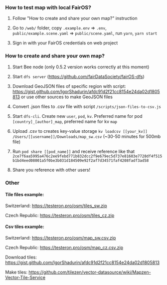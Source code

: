 ### How to test map with local FairOS?

1) Follow "How to create and share your own map?" instruction

2) Go to ```/web/``` folder, copy ```.example.env``` => ```.env```, ```public/example.scene.yaml``` => ```public/scene.yaml```, run ```yarn```, ```yarn start```

3) Sign in with your FairOS credentials on web project

### How to create and share your own map?

1) Start Bee node (only 0.5.2 version works correctly at this moment)

2) Start ```dfs server``` (https://github.com/fairDataSociety/fairOS-dfs)

3) Download GeoJSON files of specific region with script: https://gist.github.com/IgorShadurin/afdc91d2f21cc8154e24da02d1805813 or use other sources to make GeoJSON files

4) Convert .json files to .csv file with script ```/scripts/json-files-to-csv.js```

5) Start ```dfs-cli```. Create new ```user```, ```pod```, ```kv```. Preferred name for pod ```[country]_[author]_map```, preferred name for kv ```map```

6) Upload .csv to creates key-value storage ```kv loadcsv [[your_kv]] /Users/[[username]]/Downloads/map_sw.csv``` (~30-50 minutes for 500mb file)
 
7) Run ```pod share [[pod_name]]``` and receive reference like that ```2ce7f6aa5995a476c2ee9febd771b832dcc2f9e679ec5d737e81603e7728df4f515b1bd4eed08001a5f0be3b031d184509e92f2af7d34571faf4208fadf3ad58```

8) Share you reference with other users!

### Other

#### Tile files example:

Switzerland: https://testeron.pro/osm/tiles_sw.zip

Czech Republic: https://testeron.pro/osm/tiles_cz.zip

#### Csv tiles example: 
Switzerland: https://testeron.pro/osm/map_sw.csv.zip

Czech Republic: https://testeron.pro/osm/map_cz.csv.zip

Download tiles: https://gist.github.com/IgorShadurin/afdc91d2f21cc8154e24da02d1805813

Make tiles: https://github.com/tilezen/vector-datasource/wiki/Mapzen-Vector-Tile-Service
